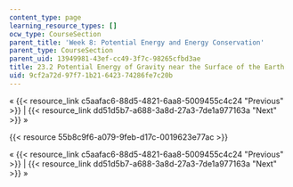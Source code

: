 ```yaml
---
content_type: page
learning_resource_types: []
ocw_type: CourseSection
parent_title: 'Week 8: Potential Energy and Energy Conservation'
parent_type: CourseSection
parent_uid: 13949981-43ef-cc49-3f7c-98265cfbd3ae
title: 23.2 Potential Energy of Gravity near the Surface of the Earth
uid: 9cf2a72d-97f7-1b21-6423-74286fe7c20b
---
```


« {{< resource_link c5aafac6-88d5-4821-6aa8-5009455c4c24 "Previous" >}} | {{< resource_link dd51d5b7-a688-3a8d-27a3-7de1a977163a "Next" >}} »

{{< resource 55b8c9f6-a079-9feb-d17c-0019623e77ac >}}

« {{< resource_link c5aafac6-88d5-4821-6aa8-5009455c4c24 "Previous" >}} | {{< resource_link dd51d5b7-a688-3a8d-27a3-7de1a977163a "Next" >}} »